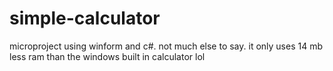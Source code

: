 # simple-calculator
microproject using winform and c#.
not much else to say.
it only uses 14 mb less ram than the windows built in calculator lol
